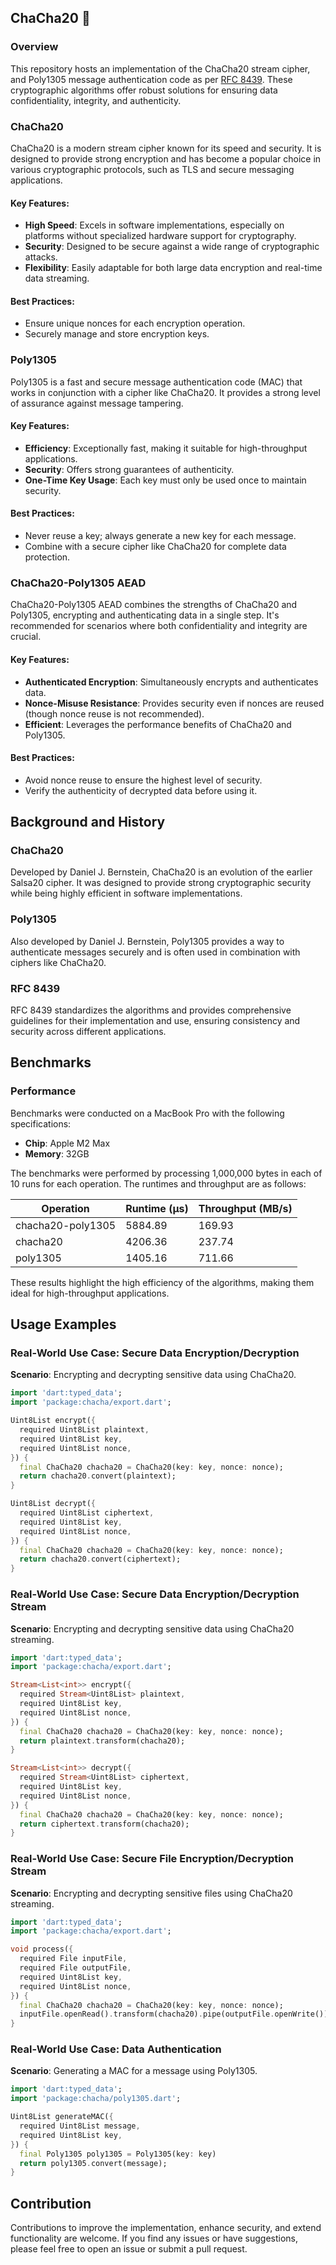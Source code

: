 ## ChaCha20 💃

### Overview

This repository hosts an implementation of the ChaCha20 stream cipher, and Poly1305 message authentication code as per [RFC 8439](https://www.rfc-editor.org/rfc/rfc8439). These cryptographic algorithms offer robust solutions for ensuring data confidentiality, integrity, and authenticity.

### ChaCha20

ChaCha20 is a modern stream cipher known for its speed and security. It is designed to provide strong encryption and has become a popular choice in various cryptographic protocols, such as TLS and secure messaging applications.

#### Key Features:
- **High Speed**: Excels in software implementations, especially on platforms without specialized hardware support for cryptography.
- **Security**: Designed to be secure against a wide range of cryptographic attacks.
- **Flexibility**: Easily adaptable for both large data encryption and real-time data streaming.

#### Best Practices:
- Ensure unique nonces for each encryption operation.
- Securely manage and store encryption keys.

### Poly1305

Poly1305 is a fast and secure message authentication code (MAC) that works in conjunction with a cipher like ChaCha20. It provides a strong level of assurance against message tampering.

#### Key Features:
- **Efficiency**: Exceptionally fast, making it suitable for high-throughput applications.
- **Security**: Offers strong guarantees of authenticity.
- **One-Time Key Usage**: Each key must only be used once to maintain security.

#### Best Practices:
- Never reuse a key; always generate a new key for each message.
- Combine with a secure cipher like ChaCha20 for complete data protection.

### ChaCha20-Poly1305 AEAD

ChaCha20-Poly1305 AEAD combines the strengths of ChaCha20 and Poly1305, encrypting and authenticating data in a single step. It's recommended for scenarios where both confidentiality and integrity are crucial.

#### Key Features:
- **Authenticated Encryption**: Simultaneously encrypts and authenticates data.
- **Nonce-Misuse Resistance**: Provides security even if nonces are reused (though nonce reuse is not recommended).
- **Efficient**: Leverages the performance benefits of ChaCha20 and Poly1305.

#### Best Practices:
- Avoid nonce reuse to ensure the highest level of security.
- Verify the authenticity of decrypted data before using it.

## Background and History

### ChaCha20

Developed by Daniel J. Bernstein, ChaCha20 is an evolution of the earlier Salsa20 cipher. It was designed to provide strong cryptographic security while being highly efficient in software implementations.

### Poly1305

Also developed by Daniel J. Bernstein, Poly1305 provides a way to authenticate messages securely and is often used in combination with ciphers like ChaCha20.

### RFC 8439

RFC 8439 standardizes the algorithms and provides comprehensive guidelines for their implementation and use, ensuring consistency and security across different applications.

## Benchmarks

### Performance

Benchmarks were conducted on a MacBook Pro with the following specifications:
- **Chip**: Apple M2 Max
- **Memory**: 32GB

The benchmarks were performed by processing 1,000,000 bytes in each of 10 runs for each operation. The runtimes and throughput are as follows:

| Operation           | Runtime (µs)        | Throughput (MB/s) |
|---------------------|---------------------|-------------------|
| chacha20-poly1305   | 5884.89             | 169.93            |
| chacha20            | 4206.36             | 237.74            |
| poly1305            | 1405.16             | 711.66            |

These results highlight the high efficiency of the algorithms, making them ideal for high-throughput applications.

## Usage Examples

### Real-World Use Case: Secure Data Encryption/Decryption

**Scenario**: Encrypting and decrypting sensitive data using ChaCha20.

```dart
import 'dart:typed_data';
import 'package:chacha/export.dart';

Uint8List encrypt({
  required Uint8List plaintext,
  required Uint8List key,
  required Uint8List nonce,
}) {
  final ChaCha20 chacha20 = ChaCha20(key: key, nonce: nonce);
  return chacha20.convert(plaintext);
}

Uint8List decrypt({
  required Uint8List ciphertext,
  required Uint8List key,
  required Uint8List nonce,
}) {
  final ChaCha20 chacha20 = ChaCha20(key: key, nonce: nonce);
  return chacha20.convert(ciphertext);
}
```

### Real-World Use Case: Secure Data Encryption/Decryption Stream

**Scenario**: Encrypting and decrypting sensitive data using ChaCha20 streaming.

```dart
import 'dart:typed_data';
import 'package:chacha/export.dart';

Stream<List<int>> encrypt({
  required Stream<Uint8List> plaintext,
  required Uint8List key,
  required Uint8List nonce,
}) {
  final ChaCha20 chacha20 = ChaCha20(key: key, nonce: nonce);
  return plaintext.transform(chacha20);
}

Stream<List<int>> decrypt({
  required Stream<Uint8List> ciphertext,
  required Uint8List key,
  required Uint8List nonce,
}) {
  final ChaCha20 chacha20 = ChaCha20(key: key, nonce: nonce);
  return ciphertext.transform(chacha20);
}
```

### Real-World Use Case: Secure File Encryption/Decryption Stream

**Scenario**: Encrypting and decrypting sensitive files using ChaCha20 streaming.

```dart
import 'dart:typed_data';
import 'package:chacha/export.dart';

void process({
  required File inputFile,
  required File outputFile,
  required Uint8List key,
  required Uint8List nonce,
}) {
  final ChaCha20 chacha20 = ChaCha20(key: key, nonce: nonce);
  inputFile.openRead().transform(chacha20).pipe(outputFile.openWrite());
}
```

### Real-World Use Case: Data Authentication

**Scenario**: Generating a MAC for a message using Poly1305.

```dart
import 'dart:typed_data';
import 'package:chacha/poly1305.dart';

Uint8List generateMAC({
  required Uint8List message,
  required Uint8List key,
}) {
  final Poly1305 poly1305 = Poly1305(key: key)
  return poly1305.convert(message);
}
```

## Contribution

Contributions to improve the implementation, enhance security, and extend functionality are welcome. If you find any issues or have suggestions, please feel free to open an issue or submit a pull request.
